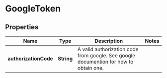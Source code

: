 
# GoogleToken

## Properties
Name | Type | Description | Notes
------------ | ------------- | ------------- | -------------
**authorizationCode** | **String** | A valid authorization code from google. See google documention for how to obtain one. | 




